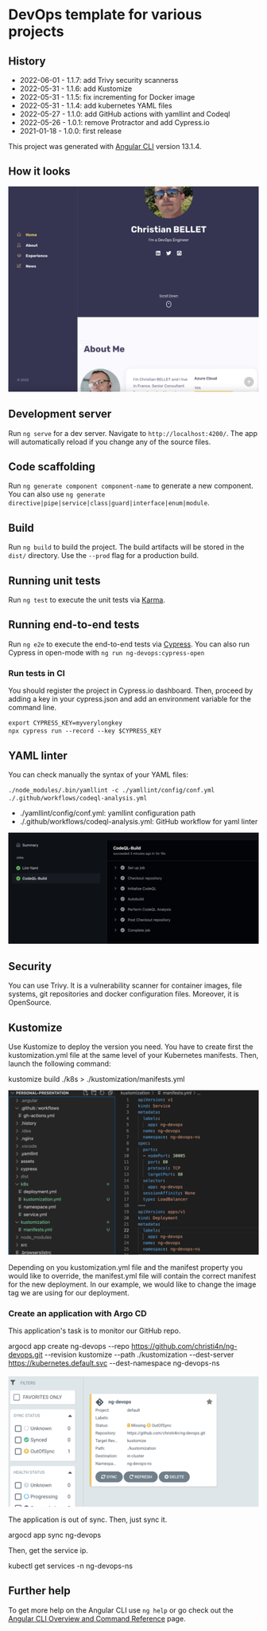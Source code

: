 # DevOps template for various projects

## History

- 2022-06-01 - 1.1.7: add Trivy security scannerss
- 2022-05-31 - 1.1.6: add Kustomize
- 2022-05-31 - 1.1.5: fix incrementing for Docker image
- 2022-05-31 - 1.1.4: add kubernetes YAML files
- 2022-05-27 - 1.1.0: add GitHub actions with yamllint and Codeql
- 2022-05-26 - 1.0.1: remove Protractor and add Cypress.io
- 2021-01-18 - 1.0.0: first release

This project was generated with [Angular CLI](https://github.com/angular/angular-cli) version 13.1.4.

## How it looks

![ng-devops app](https://raw.githubusercontent.com/christi4n/ng-devops/master/assets/ng-devops-screen-1.png)
## Development server

Run `ng serve` for a dev server. Navigate to `http://localhost:4200/`. The app will automatically reload if you change any of the source files.

## Code scaffolding

Run `ng generate component component-name` to generate a new component. You can also use `ng generate directive|pipe|service|class|guard|interface|enum|module`.

## Build

Run `ng build` to build the project. The build artifacts will be stored in the `dist/` directory. Use the `--prod` flag for a production build.

## Running unit tests

Run `ng test` to execute the unit tests via [Karma](https://karma-runner.github.io).

## Running end-to-end tests

Run `ng e2e` to execute the end-to-end tests via [Cypress](https://www.cypress.io/).
You can also run Cypress in open-mode with `ng run ng-devops:cypress-open`

### Run tests in CI

You should register the project in Cypress.io dashboard. Then, proceed by adding a key in your cypress.json and add an environment variable for the command line.

    export CYPRESS_KEY=myverylongkey
    npx cypress run --record --key $CYPRESS_KEY

## YAML linter

You can check manually the syntax of your YAML files:

    ./node_modules/.bin/yamllint -c ./yamllint/config/conf.yml ./.github/workflows/codeql-analysis.yml

- ./yamllint/config/conf.yml: yamllint configuration path
- ./.github/workflows/codeql-analysis.yml: GitHub workflow for yaml linter

![ng-devops app](https://raw.githubusercontent.com/christi4n/ng-devops/master/assets/ng-devops-screen-2.png)

## Security

You can use Trivy. It is a vulnerability scanner for container images, file systems, git repositories and docker configuration files. Moreover, it is OpenSource.
## Kustomize

Use Kustomize to deploy the version you need. You have to create first the kustomization.yml file at the same level of your Kubernetes manifests. Then, launch the following command:

   kustomize build ./k8s > ./kustomization/manifests.yml

![ng-devops app](https://raw.githubusercontent.com/christi4n/ng-devops/master/assets/kustomize-k8s-manifest.png)

Depending on you kustomization.yml file and the manifest property you would like to override, the manifest.yml file will contain the correct manifest for the new deployment. In our example, we would like to change the image tag we are using for our deployment.

### Create an application with Argo CD

This application's task is to monitor our GitHub repo.

   argocd app create ng-devops --repo https://github.com/christi4n/ng-devops.git --revision kustomize --path ./kustomization --dest-server https://kubernetes.default.svc --dest-namespace ng-devops-ns

![ng-devops app](https://raw.githubusercontent.com/christi4n/ng-devops/master/assets/argo-cd-new-app.png)

The application is out of sync. Then, just sync it.

   argocd app sync ng-devops

Then, get the service ip.

   kubectl get services -n ng-devops-ns

## Further help

To get more help on the Angular CLI use `ng help` or go check out the [Angular CLI Overview and Command Reference](https://angular.io/cli) page.
